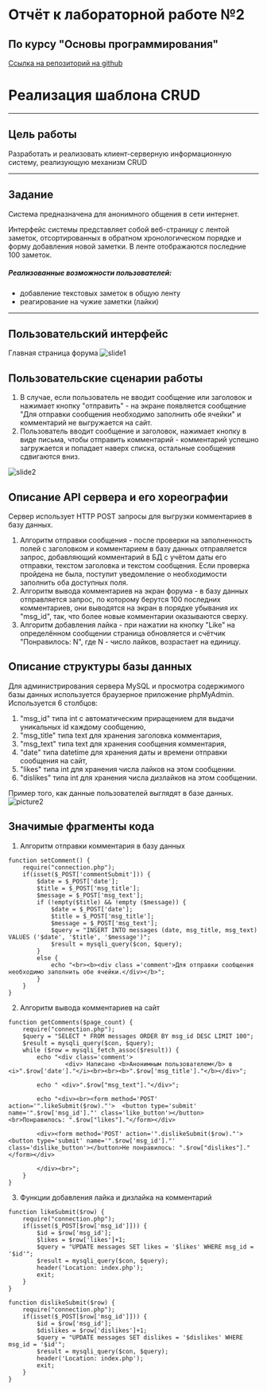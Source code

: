 # Отчёт к лабораторной работе №2
## По курсу "Основы программирования"
[Ссылка на репозиторий на github][]

[Ссылка на репозиторий на github]: https://github.com/AnnaNapolskikh/Lab2
# Реализация шаблона CRUD
***
## Цель работы
Разработать и реализовать клиент-серверную информационную систему, реализующую механизм CRUD
***
## Задание
Система предназначена для анонимного общения в сети интернет.

Интерфейс системы представляет собой веб-страницу с лентой заметок, отсортированных в обратном хронологическом порядке и форму добавления новой заметки. В ленте отображаются последние 100 заметок.

##### Реализованные возможности пользователей:
- добавление текстовых заметок в общую ленту
- реагирование на чужие заметки (лайки)

***
## Пользовательский интерфейс
Главная страница форума
![slide1](page.jpg)
## Пользовательские сценарии работы
1. В случае, если пользователь не вводит сообщение или заголовок и нажимает кнопку "отправить" - на экране появляется сообщение "Для отправки сообщения необходимо заполнить обе ячейки" и комментарий не выгружается на сайт. 
2. Пользователь вводит сообщение и заголовок, нажимает кнопку в виде письма, чтобы отправить комментарий - комментарий успешно загружается и попадает наверх списка, остальные сообщения сдвигаются вниз.

![slide2](diagram1.png)
## Описание API сервера и  его хореографии
Сервер использует HTTP POST запросы для выгрузки комментариев в базу данных.
1. Алгоритм отправки сообщения - после проверки на заполненность полей с заголовком и комментарием в базу данных отправляется запрос, добавляющий комментарий в БД с учётом даты его отправки, текстом заголовка и текстом сообщения. Если проверка пройдена не была, поступит уведомление о необходимости заполнить оба доступных поля.
2. Алгоритм вывода комментариев на экран форума - в базу данных отправляется запрос, по которому берутся 100 последних комментариев, они выводятся на экран в порядке убывания их "msg_id", так, что более новые комментарии оказываются сверху.
3. Алгоритм добавления лайка - при нажатии на кнопку "Like" на определённом сообщении страница обновляется и счётчик "Понравилось: N", где N - число лайков, возрастает на единицу.

## Описание структуры базы данных
Для администрирования сервера MySQL и просмотра содержимого базы данных используется браузерное приложение phpMyAdmin. Используется 6 столбцов:
1. "msg_id" типа int с автоматическим приращением для выдачи уникальных id каждому сообщению,
2. "msg_title" типа text для хранения заголовка комментария, 
3. "msg_text" типа text для хранения сообщения комментария,
4. "date" типа datetime для хранения даты и времени отправки сообщения на сайт,
5. "likes" типа int для хранения числа лайков на этом сообщении.
6. "dislikes" типа int для хранения числа дизлайков на этом сообщении.

Пример того, как данные пользователей выглядят в базе данных.
![picture2](page2.jpg)

## Значимые фрагменты кода
1. Алгоритм отправки комментария в базу данных
```
function setComment() {
    require("connection.php");
    if(isset($_POST['commentSubmit'])) {
        $date = $_POST['date'];
        $title = $_POST['msg_title'];
        $message = $_POST['msg_text'];
        if (!empty($title) && !empty ($message)) {
            $date = $_POST['date'];
            $title = $_POST['msg_title'];
            $message = $_POST['msg_text'];
            $query = "INSERT INTO messages (date, msg_title, msg_text) VALUES ('$date', '$title', '$message')";
            $result = mysqli_query($con, $query);
        }
        else {
            echo "<br><b><div class ='comment'>Для отправки сообщения необходимо заполнить обе ячейки.</div></b>";
        }
    }
}
```
2. Алгоритм вывода комментариев на сайт
```
function getComments($page_count) {
    require("connection.php");
    $query = "SELECT * FROM messages ORDER BY msg_id DESC LIMIT 100";
    $result = mysqli_query($con, $query);
    while ($row = mysqli_fetch_assoc($result)) {   
        echo "<div class='comment'>
                <div> Написано <b>Анонимным пользователем</b> в <i>".$row['date']."</i><br><br><b>".$row['msg_title']."</b></div>";

        echo " <div>".$row["msg_text"]."</div>";

        echo "<div><br><form method='POST' action='".likeSubmit($row)."'>  <button type='submit' name='".$row['msg_id']."' class='like_button'></button>  <br>Понравилось: ".$row["likes"]."</form></div>

        <div><form method='POST' action='".dislikeSubmit($row)."'>  <button type='submit' name='".$row['msg_id']."' class='dislike_button'></button>Не понравилось: ".$row["dislikes"]."</form></div>

        </div><br>";
    }
}
```
3. Функции добавления лайка и дизлайка на комментарий
```
function likeSubmit($row) {
    require("connection.php");
    if(isset($_POST[$row['msg_id']])) {
        $id = $row['msg_id'];
        $likes = $row['likes']+1;
        $query = "UPDATE messages SET likes = '$likes' WHERE msg_id = '$id'";
        $result = mysqli_query($con, $query);
        header('Location: index.php');
        exit;
    }
}
```
```
function dislikeSubmit($row) {
    require("connection.php");
    if(isset($_POST[$row['msg_id']])) {
        $id = $row['msg_id'];
        $dislikes = $row['dislikes']+1;
        $query = "UPDATE messages SET dislikes = '$dislikes' WHERE msg_id = '$id'";
        $result = mysqli_query($con, $query);
        header('Location: index.php');
        exit;
    }
}
```
